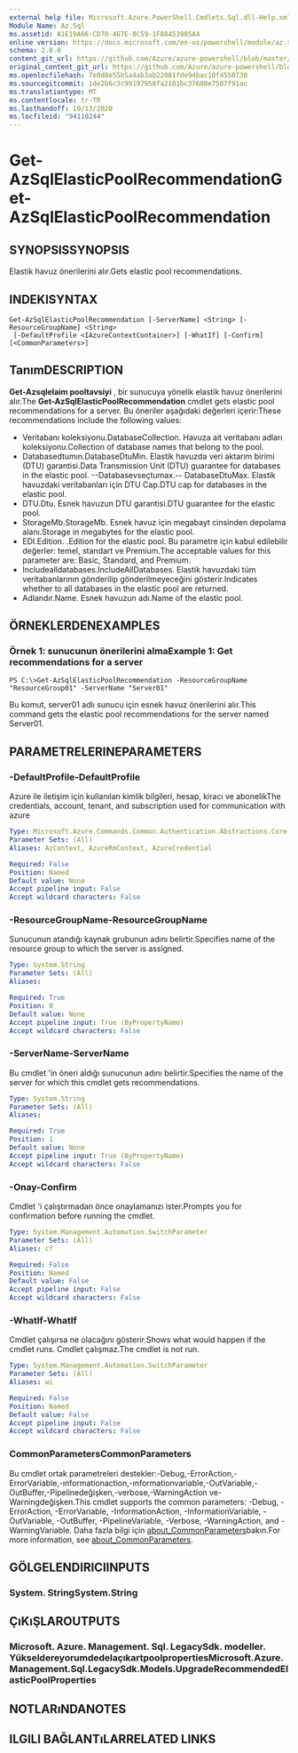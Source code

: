 ```yaml
---
external help file: Microsoft.Azure.PowerShell.Cmdlets.Sql.dll-Help.xml
Module Name: Az.Sql
ms.assetid: A1E19A66-CD70-467E-8C59-1F88453905A4
online version: https://docs.microsoft.com/en-us/powershell/module/az.sql/get-azsqlelasticpoolrecommendation
schema: 2.0.0
content_git_url: https://github.com/Azure/azure-powershell/blob/master/src/Sql/Sql/help/Get-AzSqlElasticPoolRecommendation.md
original_content_git_url: https://github.com/Azure/azure-powershell/blob/master/src/Sql/Sql/help/Get-AzSqlElasticPoolRecommendation.md
ms.openlocfilehash: 7e0d8e55b5a4ab3ab22081fde94bac10f4550730
ms.sourcegitcommit: 1de2b6c3c99197958fa2101bc37680e7507f91ac
ms.translationtype: MT
ms.contentlocale: tr-TR
ms.lasthandoff: 10/13/2020
ms.locfileid: "94110244"
---
```

# <span data-ttu-id="883c9-101">Get-AzSqlElasticPoolRecommendation</span><span class="sxs-lookup"><span data-stu-id="883c9-101">Get-AzSqlElasticPoolRecommendation</span></span>

## <span data-ttu-id="883c9-102">SYNOPSIS</span><span class="sxs-lookup"><span data-stu-id="883c9-102">SYNOPSIS</span></span>
<span data-ttu-id="883c9-103">Elastik havuz önerilerini alır.</span><span class="sxs-lookup"><span data-stu-id="883c9-103">Gets elastic pool recommendations.</span></span>

## <span data-ttu-id="883c9-104">INDEKI</span><span class="sxs-lookup"><span data-stu-id="883c9-104">SYNTAX</span></span>

```
Get-AzSqlElasticPoolRecommendation [-ServerName] <String> [-ResourceGroupName] <String>
 [-DefaultProfile <IAzureContextContainer>] [-WhatIf] [-Confirm] [<CommonParameters>]
```

## <span data-ttu-id="883c9-105">Tanım</span><span class="sxs-lookup"><span data-stu-id="883c9-105">DESCRIPTION</span></span>
<span data-ttu-id="883c9-106">**Get-Azsqlelaim pooltavsiyi** , bir sunucuya yönelik elastik havuz önerilerini alır.</span><span class="sxs-lookup"><span data-stu-id="883c9-106">The **Get-AzSqlElasticPoolRecommendation** cmdlet gets elastic pool recommendations for a server.</span></span>
<span data-ttu-id="883c9-107">Bu öneriler aşağıdaki değerleri içerir:</span><span class="sxs-lookup"><span data-stu-id="883c9-107">These recommendations include the following values:</span></span>
- <span data-ttu-id="883c9-108">Veritabanı koleksiyonu.</span><span class="sxs-lookup"><span data-stu-id="883c9-108">DatabaseCollection.</span></span> <span data-ttu-id="883c9-109">Havuza ait veritabanı adları koleksiyonu.</span><span class="sxs-lookup"><span data-stu-id="883c9-109">Collection of database names that belong to the pool.</span></span> 
- <span data-ttu-id="883c9-110">Databasedtumın.</span><span class="sxs-lookup"><span data-stu-id="883c9-110">DatabaseDtuMin.</span></span> <span data-ttu-id="883c9-111">Elastik havuzda veri aktarım birimi (DTU) garantisi.</span><span class="sxs-lookup"><span data-stu-id="883c9-111">Data Transmission Unit (DTU) guarantee for databases in the elastic pool.</span></span> 
 <span data-ttu-id="883c9-112">--Databasevseçtumax.</span><span class="sxs-lookup"><span data-stu-id="883c9-112">-- DatabaseDtuMax.</span></span> <span data-ttu-id="883c9-113">Elastik havuzdaki veritabanları için DTU Cap.</span><span class="sxs-lookup"><span data-stu-id="883c9-113">DTU cap for databases in the elastic pool.</span></span> 
- <span data-ttu-id="883c9-114">DTU.</span><span class="sxs-lookup"><span data-stu-id="883c9-114">Dtu.</span></span> <span data-ttu-id="883c9-115">Esnek havuzun DTU garantisi.</span><span class="sxs-lookup"><span data-stu-id="883c9-115">DTU guarantee for the elastic pool.</span></span> 
- <span data-ttu-id="883c9-116">StorageMb.</span><span class="sxs-lookup"><span data-stu-id="883c9-116">StorageMb.</span></span> <span data-ttu-id="883c9-117">Esnek havuz için megabayt cinsinden depolama alanı.</span><span class="sxs-lookup"><span data-stu-id="883c9-117">Storage in megabytes for the elastic pool.</span></span> 
- <span data-ttu-id="883c9-118">EDI.</span><span class="sxs-lookup"><span data-stu-id="883c9-118">Edition.</span></span> <span data-ttu-id="883c9-119">.</span><span class="sxs-lookup"><span data-stu-id="883c9-119">Edition for the elastic pool.</span></span> <span data-ttu-id="883c9-120">Bu parametre için kabul edilebilir değerler: temel, standart ve Premium.</span><span class="sxs-lookup"><span data-stu-id="883c9-120">The acceptable values for this parameter are: Basic, Standard, and Premium.</span></span> 
- <span data-ttu-id="883c9-121">Includealldatabases.</span><span class="sxs-lookup"><span data-stu-id="883c9-121">IncludeAllDatabases.</span></span> <span data-ttu-id="883c9-122">Elastik havuzdaki tüm veritabanlarının gönderilip gönderilmeyeceğini gösterir.</span><span class="sxs-lookup"><span data-stu-id="883c9-122">Indicates whether to all databases in the elastic pool are returned.</span></span> 
- <span data-ttu-id="883c9-123">Adlandır.</span><span class="sxs-lookup"><span data-stu-id="883c9-123">Name.</span></span> <span data-ttu-id="883c9-124">Esnek havuzun adı.</span><span class="sxs-lookup"><span data-stu-id="883c9-124">Name of the elastic pool.</span></span>

## <span data-ttu-id="883c9-125">ÖRNEKLERDEN</span><span class="sxs-lookup"><span data-stu-id="883c9-125">EXAMPLES</span></span>

### <span data-ttu-id="883c9-126">Örnek 1: sunucunun önerilerini alma</span><span class="sxs-lookup"><span data-stu-id="883c9-126">Example 1: Get recommendations for a server</span></span>
```
PS C:\>Get-AzSqlElasticPoolRecommendation -ResourceGroupName "ResourceGroup01" -ServerName "Server01"
```

<span data-ttu-id="883c9-127">Bu komut, server01 adlı sunucu için esnek havuz önerilerini alır.</span><span class="sxs-lookup"><span data-stu-id="883c9-127">This command gets the elastic pool recommendations for the server named Server01.</span></span>

## <span data-ttu-id="883c9-128">PARAMETRELERINE</span><span class="sxs-lookup"><span data-stu-id="883c9-128">PARAMETERS</span></span>

### <span data-ttu-id="883c9-129">-DefaultProfile</span><span class="sxs-lookup"><span data-stu-id="883c9-129">-DefaultProfile</span></span>
<span data-ttu-id="883c9-130">Azure ile iletişim için kullanılan kimlik bilgileri, hesap, kiracı ve abonelik</span><span class="sxs-lookup"><span data-stu-id="883c9-130">The credentials, account, tenant, and subscription used for communication with azure</span></span>

```yaml
Type: Microsoft.Azure.Commands.Common.Authentication.Abstractions.Core.IAzureContextContainer
Parameter Sets: (All)
Aliases: AzContext, AzureRmContext, AzureCredential

Required: False
Position: Named
Default value: None
Accept pipeline input: False
Accept wildcard characters: False
```

### <span data-ttu-id="883c9-131">-ResourceGroupName</span><span class="sxs-lookup"><span data-stu-id="883c9-131">-ResourceGroupName</span></span>
<span data-ttu-id="883c9-132">Sunucunun atandığı kaynak grubunun adını belirtir.</span><span class="sxs-lookup"><span data-stu-id="883c9-132">Specifies name of the resource group to which the server is assigned.</span></span>

```yaml
Type: System.String
Parameter Sets: (All)
Aliases:

Required: True
Position: 0
Default value: None
Accept pipeline input: True (ByPropertyName)
Accept wildcard characters: False
```

### <span data-ttu-id="883c9-133">-ServerName</span><span class="sxs-lookup"><span data-stu-id="883c9-133">-ServerName</span></span>
<span data-ttu-id="883c9-134">Bu cmdlet 'in öneri aldığı sunucunun adını belirtir.</span><span class="sxs-lookup"><span data-stu-id="883c9-134">Specifies the name of the server for which this cmdlet gets recommendations.</span></span>

```yaml
Type: System.String
Parameter Sets: (All)
Aliases:

Required: True
Position: 1
Default value: None
Accept pipeline input: True (ByPropertyName)
Accept wildcard characters: False
```

### <span data-ttu-id="883c9-135">-Onay</span><span class="sxs-lookup"><span data-stu-id="883c9-135">-Confirm</span></span>
<span data-ttu-id="883c9-136">Cmdlet 'i çalıştırmadan önce onaylamanızı ister.</span><span class="sxs-lookup"><span data-stu-id="883c9-136">Prompts you for confirmation before running the cmdlet.</span></span>

```yaml
Type: System.Management.Automation.SwitchParameter
Parameter Sets: (All)
Aliases: cf

Required: False
Position: Named
Default value: False
Accept pipeline input: False
Accept wildcard characters: False
```

### <span data-ttu-id="883c9-137">-WhatIf</span><span class="sxs-lookup"><span data-stu-id="883c9-137">-WhatIf</span></span>
<span data-ttu-id="883c9-138">Cmdlet çalışırsa ne olacağını gösterir.</span><span class="sxs-lookup"><span data-stu-id="883c9-138">Shows what would happen if the cmdlet runs.</span></span>
<span data-ttu-id="883c9-139">Cmdlet çalışmaz.</span><span class="sxs-lookup"><span data-stu-id="883c9-139">The cmdlet is not run.</span></span>

```yaml
Type: System.Management.Automation.SwitchParameter
Parameter Sets: (All)
Aliases: wi

Required: False
Position: Named
Default value: False
Accept pipeline input: False
Accept wildcard characters: False
```

### <span data-ttu-id="883c9-140">CommonParameters</span><span class="sxs-lookup"><span data-stu-id="883c9-140">CommonParameters</span></span>
<span data-ttu-id="883c9-141">Bu cmdlet ortak parametreleri destekler:-Debug,-ErrorAction,-ErrorVariable,-ınformationaction,-ınformationvariable,-OutVariable,-OutBuffer,-Pipelinedeğişken,-verbose,-WarningAction ve-Warningdeğişken.</span><span class="sxs-lookup"><span data-stu-id="883c9-141">This cmdlet supports the common parameters: -Debug, -ErrorAction, -ErrorVariable, -InformationAction, -InformationVariable, -OutVariable, -OutBuffer, -PipelineVariable, -Verbose, -WarningAction, and -WarningVariable.</span></span> <span data-ttu-id="883c9-142">Daha fazla bilgi için [about_CommonParameters](http://go.microsoft.com/fwlink/?LinkID=113216)bakın.</span><span class="sxs-lookup"><span data-stu-id="883c9-142">For more information, see [about_CommonParameters](http://go.microsoft.com/fwlink/?LinkID=113216).</span></span>

## <span data-ttu-id="883c9-143">GÖLGELENDIRICI</span><span class="sxs-lookup"><span data-stu-id="883c9-143">INPUTS</span></span>

### <span data-ttu-id="883c9-144">System. String</span><span class="sxs-lookup"><span data-stu-id="883c9-144">System.String</span></span>

## <span data-ttu-id="883c9-145">ÇıKıŞLAR</span><span class="sxs-lookup"><span data-stu-id="883c9-145">OUTPUTS</span></span>

### <span data-ttu-id="883c9-146">Microsoft. Azure. Management. Sql. LegacySdk. modeller. Yükseldereyorumdedelaçıkartpoolproperties</span><span class="sxs-lookup"><span data-stu-id="883c9-146">Microsoft.Azure.Management.Sql.LegacySdk.Models.UpgradeRecommendedElasticPoolProperties</span></span>

## <span data-ttu-id="883c9-147">NOTLARıNDA</span><span class="sxs-lookup"><span data-stu-id="883c9-147">NOTES</span></span>

## <span data-ttu-id="883c9-148">ILGILI BAĞLANTıLAR</span><span class="sxs-lookup"><span data-stu-id="883c9-148">RELATED LINKS</span></span>
